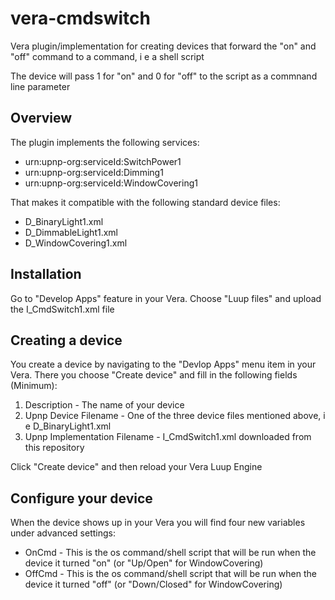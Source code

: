 # vera-cmdswitch
Vera plugin/implementation for creating devices that forward the "on" and "off" command to a command, i e a shell script

The device will pass 1 for "on" and 0 for "off" to the script as a commnand line parameter

## Overview
The plugin implements the following services:
* urn:upnp-org:serviceId:SwitchPower1
* urn:upnp-org:serviceId:Dimming1
* urn:upnp-org:serviceId:WindowCovering1

That makes it compatible with the following standard device files:
* D_BinaryLight1.xml
* D_DimmableLight1.xml
* D_WindowCovering1.xml

## Installation
Go to "Develop Apps" feature in your Vera. Choose "Luup files" and upload the I_CmdSwitch1.xml file

## Creating a device
You create a device by navigating to the "Devlop Apps" menu item in your Vera. There you choose "Create device" and fill in the following fields (Minimum):

1. Description - The name of your device
2. Upnp Device Filename - One of the three device files mentioned above, i e D_BinaryLight1.xml
3. Upnp Implementation Filename - I_CmdSwitch1.xml downloaded from this repository

Click "Create device" and then reload your Vera Luup Engine

## Configure your device
When the device shows up in your Vera you will find four new variables under advanced settings:
* OnCmd - This is the os command/shell script that will be run when the device it turned "on" (or "Up/Open" for WindowCovering)
* OffCmd - This is the os command/shell script that will be run when the device it turned "off" (or "Down/Closed" for WindowCovering)
